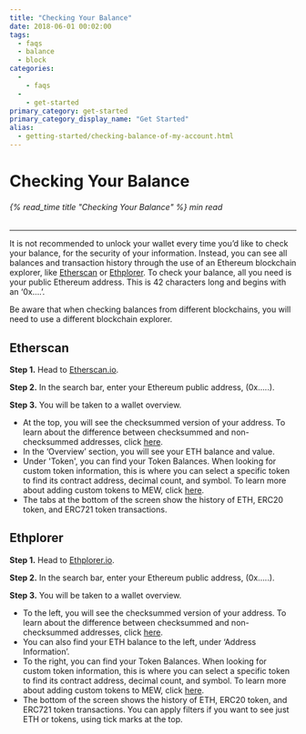 ```yaml
---
title: "Checking Your Balance"
date: 2018-06-01 00:02:00
tags:
  - faqs
  - balance
  - block
categories:
  - 
    - faqs
  - 
    - get-started
primary_category: get-started
primary_category_display_name: "Get Started"
alias:
  - getting-started/checking-balance-of-my-account.html
---
```


# __Checking Your Balance__
###### {% read_time title "Checking Your Balance" %} min read
***

It is not recommended to unlock your wallet every time you’d like to check your balance, for the security of your information. Instead, you can see all balances and transaction history through the use of an Ethereum blockchain explorer, like [Etherscan](https://etherscan.io) or [Ethplorer](https://ethplorer.io). To check your balance, all you need is your public Ethereum address. This is 42 characters long and begins with an ‘0x….’.

Be aware that when checking balances from different blockchains, you will need to use a different blockchain explorer.



## __Etherscan__

**Step 1.** Head to [Etherscan.io](https://etherscan.io).

**Step 2.** In the search bar, enter your Ethereum public address, (0x…..).

**Step 3.** You will be taken to a wallet overview.
* At the top, you will see the checksummed version of your address. To learn about the difference between checksummed and non-checksummed addresses, click [here](/@@@@@@/common-issues/not-checksummed/).
* In the ‘Overview’ section, you will see your ETH balance and value.
* Under 'Token', you can find your Token Balances. When looking for custom token information, this is where you can select a specific token to find its contract address, decimal count, and symbol. To learn more about adding custom tokens to MEW, click [here](/@@@@@@/tokens/how-to-add-custom-token/).
* The tabs at the bottom of the screen show the history of ETH, ERC20 token, and ERC721 token transactions.



## __Ethplorer__

**Step 1.** Head to [Ethplorer.io](https://ethplorer.io).

**Step 2.** In the search bar, enter your Ethereum public address, (0x…..).

**Step 3.** You will be taken to a wallet overview.

* To the left, you will see the checksummed version of your address. To learn about the difference between checksummed and non-checksummed addresses, click [here](/@@@@@@/common-issues/not-checksummed/).
* You can also find your ETH balance to the left, under ‘Address Information’.
* To the right, you can find your Token Balances. When looking for custom token information, this is where you can select a specific token to find its contract address, decimal count, and symbol. To learn more about adding custom tokens to MEW, click [here](/@@@@@@/tokens/how-to-add-custom-token/).
* The bottom of the screen shows the history of ETH, ERC20 token, and ERC721 token transactions. You can apply filters if you want to see just ETH or tokens, using tick marks at the top.